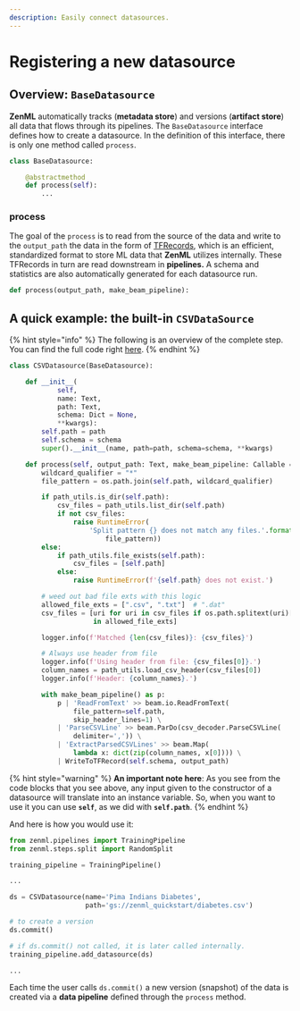 ```yaml
---
description: Easily connect datasources.
---
```


# Registering a new datasource

## Overview: `BaseDatasource`

**ZenML** automatically tracks \(**metadata store**\) and versions \(**artifact store**\) all data that flows through its pipelines. The  `BaseDatasource` interface defines how to create a datasource. In the definition of this interface, there is only one method called `process`.

```python
class BaseDatasource:

    @abstractmethod
    def process(self):
        ...
```

### process

The goal of the `process` is to read from the source of the data and write to the `output_path` the data in the form of [TFRecords](https://www.tensorflow.org/tutorials/load_data/tfrecord), which is an efficient, standardized format to store ML data that **ZenML** utilizes internally. These TFRecords in turn are read downstream in **pipelines.** A schema and statistics are also automatically generated for each datasource run.

```python
def process(output_path, make_beam_pipeline):
```

## A quick example: the built-in `CSVDataSource`

{% hint style="info" %}
The following is an overview of the complete step. You can find the full code right [here](https://github.com/zenml-io/zenml/blob/main/zenml/datasources/csv_datasource.py).
{% endhint %}

```python
class CSVDatasource(BaseDatasource):

    def __init__(
            self,
            name: Text,
            path: Text,
            schema: Dict = None,
            **kwargs):
        self.path = path
        self.schema = schema
        super().__init__(name, path=path, schema=schema, **kwargs)

    def process(self, output_path: Text, make_beam_pipeline: Callable = None):
        wildcard_qualifier = "*"
        file_pattern = os.path.join(self.path, wildcard_qualifier)

        if path_utils.is_dir(self.path):
            csv_files = path_utils.list_dir(self.path)
            if not csv_files:
                raise RuntimeError(
                    'Split pattern {} does not match any files.'.format(
                        file_pattern))
        else:
            if path_utils.file_exists(self.path):
                csv_files = [self.path]
            else:
                raise RuntimeError(f'{self.path} does not exist.')

        # weed out bad file exts with this logic
        allowed_file_exts = [".csv", ".txt"]  # ".dat"
        csv_files = [uri for uri in csv_files if os.path.splitext(uri)[1]
                     in allowed_file_exts]

        logger.info(f'Matched {len(csv_files)}: {csv_files}')

        # Always use header from file
        logger.info(f'Using header from file: {csv_files[0]}.')
        column_names = path_utils.load_csv_header(csv_files[0])
        logger.info(f'Header: {column_names}.')

        with make_beam_pipeline() as p:
            p | 'ReadFromText' >> beam.io.ReadFromText(
                file_pattern=self.path,
                skip_header_lines=1) \
            | 'ParseCSVLine' >> beam.ParDo(csv_decoder.ParseCSVLine(
                delimiter=',')) \
            | 'ExtractParsedCSVLines' >> beam.Map(
                lambda x: dict(zip(column_names, x[0]))) \
            | WriteToTFRecord(self.schema, output_path)

```

{% hint style="warning" %}
**An important note here**: As you see from the code blocks that you see above, any input given to the constructor of a datasource will translate into an instance variable. So, when you want to use it you can use **`self`**, as we did with **`self.path`**.
{% endhint %}

And here is how you would use it:

```python
from zenml.pipelines import TrainingPipeline
from zenml.steps.split import RandomSplit

training_pipeline = TrainingPipeline()

...

ds = CSVDatasource(name='Pima Indians Diabetes',
                   path='gs://zenml_quickstart/diabetes.csv')

# to create a version
ds.commit()

# if ds.commit() not called, it is later called internally.
training_pipeline.add_datasource(ds)

...
```

Each time the user calls `ds.commit()` a new version \(snapshot\) of the data is created via a **data pipeline** defined through the `process` method.

